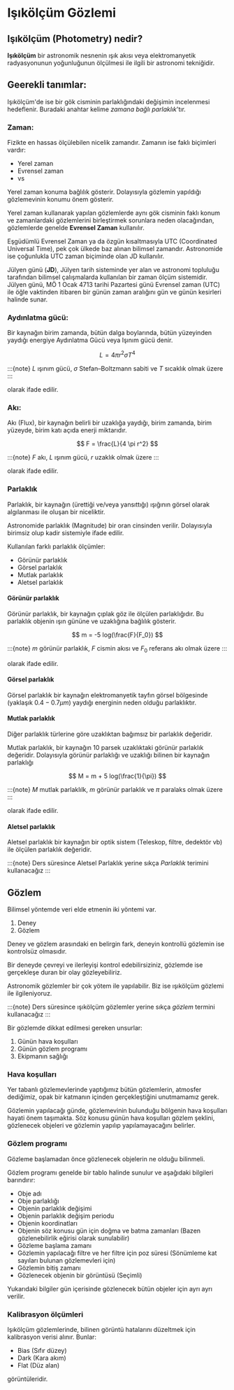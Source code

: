 # Işıkölçüm Gözlemi

## Işıkölçüm (Photometry) nedir?

**Işıkölçüm** bir astronomik nesnenin ışık akısı veya elektromanyetik radyasyonunun yoğunluğunun ölçülmesi ile ilgili bir astronomi tekniğidir.

## Geerekli tanımlar:

Işıkölçüm'de ise bir gök cisminin parlaklığındaki değişimin incelenmesi hedeflenir. Buradaki anahtar kelime *zamana bağlı parlaklık*'tır.

### Zaman:
Fizikte en hassas ölçülebilen nicelik zamandır. Zamanın ise faklı biçimleri vardır:

- Yerel zaman
- Evrensel zaman
- vs

Yerel zaman konuma bağlılık gösterir. Dolayısıyla gözlemin yapıldığı gözlemevinin konumu önem gösterir. 

Yerel zaman kullanarak yapılan gözlemlerde aynı gök cisminin faklı konum ve zamanlardaki gözlemlerini birleştirmek 
sorunlara neden olacağından, gözlemlerde genelde **Evrensel Zaman** kullanılır.

Eşgüdümlü Evrensel Zaman ya da özgün kısaltmasıyla UTC (Coordinated Universal Time), pek çok ülkede baz alınan bilimsel zamandır. 
Astronomide ise çoğunlukla UTC zaman biçiminde olan JD kullanılır.

Jülyen günü (**JD**), Jülyen tarih sisteminde yer alan ve astronomi topluluğu tarafından bilimsel çalışmalarda 
kullanılan bir zaman ölçüm sistemidir. Jülyen günü, MÖ 1 Ocak 4713 tarihi Pazartesi günü Evrensel zaman (UTC) ile öğle 
vaktinden itibaren bir günün zaman aralığını gün ve günün kesirleri halinde sunar.

### Aydınlatma gücü:

Bir kaynağın birim zamanda, bütün dalga boylarında, bütün yüzeyinden yaydığı energiye Aydınlatma Gücü veya Işınım gücü denir.


$$
  L = 4 \pi r^2 \sigma T^4
$$

:::{note}
$L$ ışınım gücü, $\sigma$ Stefan–Boltzmann sabiti ve $T$ sıcaklık olmak üzere
:::

olarak ifade edilir.

### Akı:

Akı (Flux), bir kaynağın belirli bir uzaklığa yaydığı, birim zamanda, birim yüzeyde, birim katı açıda enerji miktarıdır.

$$
  F = \frac{L}{4 \pi r^2}
$$

:::{note}
$F$ akı, $L$ ışınım gücü, $r$ uzaklık olmak üzere
:::

olarak ifade edilir.

### Parlaklık

Parlaklık, bir kaynağın (ürettiği ve/veya yansıttığı) ışığının görsel olarak algılanması ile oluşan bir niceliktir.

Astronomide parlaklık (Magnitude) bir oran cinsinden verilir. Dolayısıyla birimsiz olup kadir sistemiyle ifade edilir.

Kullanılan farklı parlaklık ölçümler:

- Görünür parlaklık
- Görsel parlaklık
- Mutlak parlaklık
- Aletsel parlaklık

#### Görünür parlaklık
Görünür parlaklık, bir kaynağın çıplak göz ile ölçülen parlaklığıdır. Bu parlaklık objenin ışın gününe ve uzaklığına 
bağlılık gösterir.

$$
m = -5 log(\frac{F}{F_0})
$$

:::{note}
$m$ görünür parlaklık, $F$ cismin akısı ve $F_0$ referans akı olmak üzere
:::

olarak ifade edilir.

#### Görsel parlaklık

Görsel parlaklık bir kaynağın elektromanyetik tayfın görsel bölgesinde (yaklaşık $0.4 - 0.7 \mu m$) yaydığı energinin 
neden olduğu parlaklıktır.

#### Mutlak parlaklık

Diğer parlaklık türlerine göre uzaklıktan bağımsız bir parlaklık değeridir.

Mutlak parlaklık, bir kaynağın 10 parsek uzaklıktaki görünür parlaklık değeridir. Dolayısıyla görünür parlaklığı ve 
uzaklığı bilinen bir kaynağın parlaklığı

$$
M = m + 5 log(\frac{1}{\pi})
$$

:::{note}
$M$ mutlak parlaklılk, $m$ görünür parlaklık ve $\pi$ paralaks olmak üzere
:::

olarak ifade edilir.

#### Aletsel parlaklık
Aletsel parlaklık bir kaynağın bir optik sistem (Teleskop, filtre, dedektör vb) ile ölçülen parlaklık değeridir.

:::{note}
Ders süresince Aletsel Parlaklık yerine sıkça *Parlaklık* terimini kullanacağız 
:::


## Gözlem

Bilimsel yöntemde veri elde etmenin iki yöntemi var.

1. Deney
2. Gözlem

Deney ve gözlem arasındaki en belirgin fark, deneyin kontrollü gözlemin ise kontrolsüz olmasıdır.

Bir deneyde çevreyi ve ilerleyişi kontrol edebilirsiziniz, gözlemde ise gerçekleşe duran bir olay gözleyebiliriz.

Astronomik gözlemler bir çok yötem ile yapılabilir. Biz ise ışıkölçüm gözlemi ile ilgileniyoruz.

:::{note}
Ders süresince ışıkölçüm gözlemler yerine sıkça *gözlem* termini kullanacağız
:::

Bir gözlemde dikkat edilmesi gereken unsurlar:

1. Günün hava koşulları
2. Günün gözlem programı
3. Ekipmanın sağlığı

### Hava koşulları

Yer tabanlı gözlemevlerinde yaptığımız bütün gözlemlerin, atmosfer dediğimiz, opak bir katmanın içinden gerçekleştiğini 
unutmamamız gerek.

Gözlemin yapılacağı günde, gözlemevinin bulunduğu bölgenin hava koşulları hayati önem taşımakta. Söz konusu günün hava 
koşulları gözlem şeklini, gözlenecek objeleri ve gözlemin yapılıp yapılamayacağını belirler.


### Gözlem programı

Gözleme başlamadan önce gözlenecek objelerin ne olduğu bilinmeli.

Gözlem programı genelde bir tablo halinde sunulur ve aşağıdaki bilgileri barındırır:

- Obje adı
- Obje parlaklığı
- Objenin parlaklık değişimi
- Objenin parlaklık değişim periodu
- Objenin koordinatları
- Objenin söz konusu gün için doğma ve batma zamanları (Bazen gözlenebilirlik eğirisi olarak sunulabilir)
- Gözleme başlama zamanı
- Gözlemin yapılacağı filtre ve her filtre için poz süresi (Sönümleme kat sayıları bulunan gözlemevleri için)
- Gözlemin bitiş zamanı
- Gözlenecek objenin bir görüntüsü (Seçimli)

Yukarıdaki bilgiler gün içerisinde gözlenecek bütün objeler için ayrı ayrı verilir.


### Kalibrasyon ölçümleri

Işıkölçüm gözlemlerinde, bilinen görüntü hatalarını düzeltmek için kalibrasyon verisi alınır. Bunlar:

- Bias (Sıfır düzey)
- Dark (Kara akım)
- Flat (Düz alan)

görüntüleridir.

